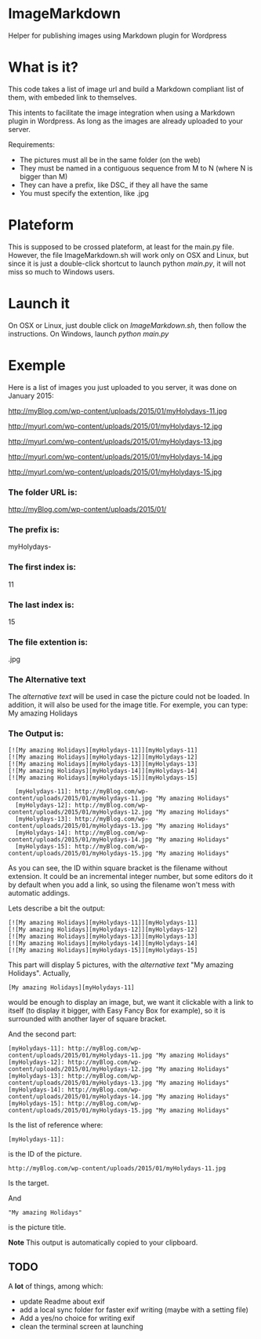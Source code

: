 # ImageMarkdown
Helper for publishing images using Markdown plugin for Wordpress

# What is it?

This code takes a list of image url and build a Markdown compliant list of them, with embeded link to themselves.

This intents to facilitate the image integration when using a Markdown plugin in Wordpress. As long as the images are already uploaded to your server.

Requirements:
- The pictures must all be in the same folder (on the web)
- They must be named in a contiguous sequence from M to N (where N is bigger than M)
- They can have a prefix, like DSC_ if they all have the same
- You must specify the extention, like .jpg

# Plateform

This is supposed to be crossed plateform, at least for the main.py file.
However, the file ImageMarkdown.sh will work only on OSX and Linux, but since it is just a double-click shortcut to launch python *main.py*, it will not miss so much to Windows users.

# Launch it

On OSX or Linux, just double click on *ImageMarkdown.sh*, then follow the instructions.
On Windows, launch *python main.py*


# Exemple

Here is a list of images you just uploaded to you server, it was done on January 2015:

http://myBlog.com/wp-content/uploads/2015/01/myHolydays-11.jpg

http://myurl.com/wp-content/uploads/2015/01/myHolydays-12.jpg

http://myurl.com/wp-content/uploads/2015/01/myHolydays-13.jpg

http://myurl.com/wp-content/uploads/2015/01/myHolydays-14.jpg

http://myurl.com/wp-content/uploads/2015/01/myHolydays-15.jpg

### The folder URL is:
http://myBlog.com/wp-content/uploads/2015/01/

### The prefix is:
myHolydays-

### The first index is:
11

### The last index is:
15

### The file extention is:
.jpg

### The Alternative text

The *alternative text* will be used in case the picture could not be loaded. In addition, it will also be used for the image title. For exemple, you can type:
My amazing Holidays


### The Output is:

```
[![My amazing Holidays][myHolydays-11]][myHolydays-11]
[![My amazing Holidays][myHolydays-12]][myHolydays-12]
[![My amazing Holidays][myHolydays-13]][myHolydays-13]
[![My amazing Holidays][myHolydays-14]][myHolydays-14]
[![My amazing Holidays][myHolydays-15]][myHolydays-15]

  [myHolydays-11]: http://myBlog.com/wp-content/uploads/2015/01/myHolydays-11.jpg "My amazing Holidays"
  [myHolydays-12]: http://myBlog.com/wp-content/uploads/2015/01/myHolydays-12.jpg "My amazing Holidays"
  [myHolydays-13]: http://myBlog.com/wp-content/uploads/2015/01/myHolydays-13.jpg "My amazing Holidays"
  [myHolydays-14]: http://myBlog.com/wp-content/uploads/2015/01/myHolydays-14.jpg "My amazing Holidays"
  [myHolydays-15]: http://myBlog.com/wp-content/uploads/2015/01/myHolydays-15.jpg "My amazing Holidays"

```

As you can see, the ID within square bracket is the filename without extension.
It could be an incremental integer number, but some editors do it by default when you add a link, so using the filename won't mess with automatic addings.

Lets describe a bit the output:
```
[![My amazing Holidays][myHolydays-11]][myHolydays-11]
[![My amazing Holidays][myHolydays-12]][myHolydays-12]
[![My amazing Holidays][myHolydays-13]][myHolydays-13]
[![My amazing Holidays][myHolydays-14]][myHolydays-14]
[![My amazing Holidays][myHolydays-15]][myHolydays-15]
```

This part will display 5 pictures, with the *alternative text* "My amazing Holidays". Actually,
```
[My amazing Holidays][myHolydays-11]
```
would be enough to display an image, but, we want it clickable with a link to itself (to display it bigger, with Easy Fancy Box for example), so it is surrounded with another layer of square bracket.


And the second part:
```
[myHolydays-11]: http://myBlog.com/wp-content/uploads/2015/01/myHolydays-11.jpg "My amazing Holidays"
[myHolydays-12]: http://myBlog.com/wp-content/uploads/2015/01/myHolydays-12.jpg "My amazing Holidays"
[myHolydays-13]: http://myBlog.com/wp-content/uploads/2015/01/myHolydays-13.jpg "My amazing Holidays"
[myHolydays-14]: http://myBlog.com/wp-content/uploads/2015/01/myHolydays-14.jpg "My amazing Holidays"
[myHolydays-15]: http://myBlog.com/wp-content/uploads/2015/01/myHolydays-15.jpg "My amazing Holidays"
```

Is the list of reference where:
```
[myHolydays-11]:

```
is the ID of the picture.

```
http://myBlog.com/wp-content/uploads/2015/01/myHolydays-11.jpg
```
Is the target.

And
```
"My amazing Holidays"

```
is the picture title.


**Note** This output is automatically copied to your clipboard.

## TODO
A **lot** of things, among which:

- update Readme about exif
- add a local sync folder for faster exif writing (maybe with a setting file)
- Add a yes/no choice for writing exif
- clean the terminal screen at launching
